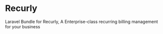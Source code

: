 Recurly
=======

Laravel Bundle for Recurly, A Enterprise-class recurring billing management for your business
